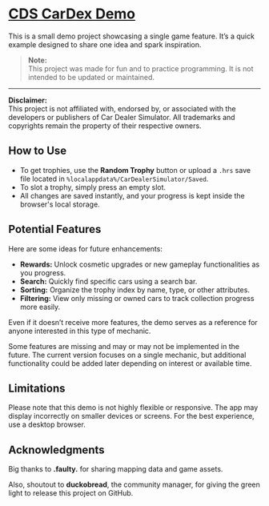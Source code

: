 # [CDS CarDex Demo](https://logyqt.github.io/CARDEXDEMO/)

This is a small demo project showcasing a single game feature. It’s a quick example designed to share one idea and spark inspiration.

> **Note:**  
> This project was made for fun and to practice programming. It is not intended to be updated or maintained.

---

**Disclaimer:**  
This project is not affiliated with, endorsed by, or associated with the developers or publishers of Car Dealer Simulator. All trademarks and copyrights remain the property of their respective owners.

## How to Use

-   To get trophies, use the **Random Trophy** button or upload a `.hrs` save file located in `%localappdata%/CarDealerSimulator/Saved`.
-   To slot a trophy, simply press an empty slot.
-   All changes are saved instantly, and your progress is kept inside the browser's local storage.

## Potential Features

Here are some ideas for future enhancements:

-   **Rewards:** Unlock cosmetic upgrades or new gameplay functionalities as you progress.
-   **Search:** Quickly find specific cars using a search bar.
-   **Sorting:** Organize the trophy index by name, type, or other attributes.
-   **Filtering:** View only missing or owned cars to track collection progress more easily.

Even if it doesn’t receive more features, the demo serves as a reference for anyone interested in this type of mechanic.

Some features are missing and may or may not be implemented in the future. The current version focuses on a single mechanic, but additional functionality could be added later depending on interest or available time.

## Limitations

Please note that this demo is not highly flexible or responsive. The app may display incorrectly on smaller devices or screens. For the best experience, use a desktop browser.

## Acknowledgments

Big thanks to **.faulty.** for sharing mapping data and game assets.

Also, shoutout to **duckobread**, the community manager, for giving the green light to release this project on GitHub.
